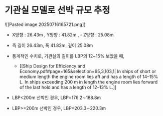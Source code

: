 # 기관실 모델로 선박 규모 추정
![[Pasted image 20250716165721.png]]
- X방향 : 26.43m , Y방향 : 41.82m , - Z방향 : 25.08m


- 즉 길이 26.43m, 폭 41.82m, 깊이 25.08m
- 통계적인 수치로, 기관실의 길이를 LBP의 12~15% 보았을 때,
	- [[Ship Design for Efficiency and Economy.pdf#page=165&selection=95,3,103,1| In ships of short or medium length the engine room lies aft and has a length of 14–15% L. In ships exceeding 200 m in length the engine room lies forward of the last hold and has a length of 12–13% L.]]
- LBP<200m 선박인 경우, LBP=176.2∼188.8m
- LBP>=200m 선박인 경우, LBP=203.3∼220.3m

